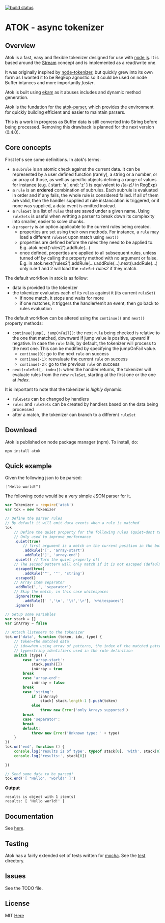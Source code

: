 [![build status](https://secure.travis-ci.org/pierrec/node-atok.png)](http://travis-ci.org/pierrec/node-atok)
# ATOK - async tokenizer


## Overview

Atok is a fast, easy and flexible tokenizer designed for use with [node.js](http://nodejs.org). It is based around the [Stream](http://nodejs.org/docs/latest/api/streams.html) concept and is implemented as a read/write one.

It was originally inspired by [node-tokenizer](https://github.com/floby/node-tokenizer), but quickly grew into its own form as I wanted it to be RegExp agnostic so it could be used on node Buffer intances and more importantly *faster*.

Atok is built using [ekam](https://github.com/pierrec/node-ekam) as it abuses includes and dynamic method generation.

Atok is the fundation for the [atok-parser](https://github.com/pierrec/node-atok-parser), which provides the environment for quickly building efficient and easier to maintain parsers.

This is a work in progress as Buffer data is still converted into String before being processed. Removing this drawback is planned for the next version (0.4.0).


## Core concepts

First let's see some definitions. In atok's terms:

* a `subrule` is an atomic check against the current data. It can be represented by a user defined function (rarely), a string or a number, or an array of those, as well as specific objects defining a range of values for instance (e.g. { start: 'a', end: 'z' } is equivalent to /[a-z]/ in RegExp)
* a `rule` is an __ordered__ combination of subrules. Each subrule is evaluated in order and if any fails, the whole rule is considered failed. If all of them are valid, then the handler supplied at rule instanciation is triggered, or if none was supplied, a data event is emitted instead.
* a `ruleSet` is a list of `rules` that are saved under a given name. Using `ruleSets` is useful when writting a parser to break down its complexity into smaller, easier to solve chunks.
* a `property` is an option applicable to the current rules being created.
    * properties are set using their own methods. For instance, a `rule` may load a different `ruleSet` upon match using `next()`
    * properties are defined before the rules they need to be applied to. E.g. atok.next('rules2').addRule(...)
    * once defined, properties are applied to all subsequent rules, unless turned off by calling the property method with no argument or false. E.g. in atok.next('rules2').addRule(...).addRule(...).next().addRule(...) only rule 1 and 2 will load the `ruleSet` _rules2_ if they match.


The default workflow in atok is as follow:

* data is provided to the tokenizer
* the tokenizer evaluates each of its `rules` against it (its current `ruleSet`)
    * if none match, it stops and waits for more
    * if one matches, it triggers the handler/emit an event, then go back to rules evaluation


The default workflow can be altered using the `continue()` and `next()` property methods:

* `continue(jump[, jumpOnFail])`: the next `rule` being checked is relative to the one that matched, downward if jump value is positive, upward if negative. In case the `rule` fails, by default, the tokenizer will process to the next one. This can be modified by specifying the jumpOnFail value.
    * `continue(0)`: go to the next `rule` on success
    * `continue(-1)`: reevaluate the current `rule` on success
    * `continue(-2)`: go to the previous `rule` on success
* `next(ruleSet[, index])`: when the handler returns, the tokenizer will evaluate rules from the new `ruleSet`, starting at the first one or the one at _index_.


It is important to note that the tokenizer is _highly_ dynamic:

* `ruleSets` can be changed by handlers
* `rules` and `ruleSets` can be created by handlers based on the data being processed
* after a match, the tokenizer can branch to a different `ruleSet`


## Download

Atok is published on node package manager (npm). To install, do:

    npm install atok


## Quick example

Given the following json to be parsed:

    ["Hello world!"]

The following code would be a very simple JSON parser for it.

``` javascript
var Tokenizer = require('atok')
var tok = new Tokenizer

// Define the parser rules
// By default it will emit data events when a rule is matched
tok
    // Define the quiet property for the following rules (quiet=dont tokenize but emit/trigger the handler)
    // Only used to improve performance
    .quiet(true)
        // first argument is a match on the current position in the buffer
        .addRule('[', 'array-start')
        .addRule(']', 'array-end')
    .quiet() // Turn the quiet property off
    // The second pattern will only match if it is not escaped (default escape character=\)
    .escaped(true)
        .addRule('"', '"', 'string')
    .escaped()
    // Array item separator
    .addRule(',', 'separator')
    // Skip the match, in this case whitespaces
    .ignore(true)
        .addRule([' ','\n', '\t','\r'], 'whitespaces')
    .ignore()

// Setup some variables
var stack = []
var inArray = false

// Attach listeners to the tokenizer
tok.on('data', function (token, idx, type) {
    // token=the matched data
    // idx=when using array of patterns, the index of the matched pattern
    // type=string identifiers used in the rule definition
    switch (type) {
        case 'array-start':
            stack.push([])
            inArray = true
        break
        case 'array-end':
            inArray = false
        break
        case 'string':
            if (inArray)
                stack[ stack.length-1 ].push(token)
            else
                throw new Error('only Arrays supported')
        break
        case 'separator':
        break
        default:
            throw new Error('Unknown type: ' + type)
    }
})
tok.on('end', function () {
    console.log('results is of type', typeof stack[0], 'with', stack[0].length, 'item(s)')
    console.log('results:', stack[0])
    
})

// Send some data to be parsed!
tok.end('[ "Hello", "world!" ]')
```

__Output__

    results is object with 1 item(s)
    results: [ 'Hello world!' ]


## Documentation

See [here](http://pierrec.github.com/node-atok/).


## Testing

Atok has a fairly extended set of tests written for [mocha](https://github.com/visionmedia/mocha). See the [test](https://github.com/pierrec/node-atok/tree/master/test) directory.


## Issues

See the TODO file.


## License

MIT [Here](https://github.com/pierrec/node-atok/tree/master/LICENSE)